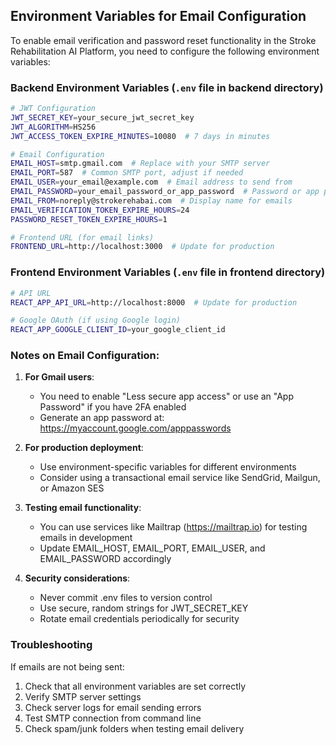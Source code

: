 ## Environment Variables for Email Configuration

To enable email verification and password reset functionality in the Stroke Rehabilitation AI Platform, you need to configure the following environment variables:

### Backend Environment Variables (`.env` file in backend directory)

```bash
# JWT Configuration
JWT_SECRET_KEY=your_secure_jwt_secret_key
JWT_ALGORITHM=HS256
JWT_ACCESS_TOKEN_EXPIRE_MINUTES=10080  # 7 days in minutes

# Email Configuration
EMAIL_HOST=smtp.gmail.com  # Replace with your SMTP server
EMAIL_PORT=587  # Common SMTP port, adjust if needed
EMAIL_USER=your_email@example.com  # Email address to send from
EMAIL_PASSWORD=your_email_password_or_app_password  # Password or app password
EMAIL_FROM=noreply@strokerehabai.com  # Display name for emails
EMAIL_VERIFICATION_TOKEN_EXPIRE_HOURS=24
PASSWORD_RESET_TOKEN_EXPIRE_HOURS=1

# Frontend URL (for email links)
FRONTEND_URL=http://localhost:3000  # Update for production
```

### Frontend Environment Variables (`.env` file in frontend directory)

```bash
# API URL
REACT_APP_API_URL=http://localhost:8000  # Update for production

# Google OAuth (if using Google login)
REACT_APP_GOOGLE_CLIENT_ID=your_google_client_id
```

### Notes on Email Configuration:

1. **For Gmail users**:
   - You need to enable "Less secure app access" or use an "App Password" if you have 2FA enabled
   - Generate an app password at: https://myaccount.google.com/apppasswords

2. **For production deployment**:
   - Use environment-specific variables for different environments
   - Consider using a transactional email service like SendGrid, Mailgun, or Amazon SES

3. **Testing email functionality**:
   - You can use services like Mailtrap (https://mailtrap.io) for testing emails in development
   - Update EMAIL_HOST, EMAIL_PORT, EMAIL_USER, and EMAIL_PASSWORD accordingly

4. **Security considerations**:
   - Never commit .env files to version control
   - Use secure, random strings for JWT_SECRET_KEY
   - Rotate email credentials periodically for security

### Troubleshooting

If emails are not being sent:
1. Check that all environment variables are set correctly
2. Verify SMTP server settings
3. Check server logs for email sending errors
4. Test SMTP connection from command line
5. Check spam/junk folders when testing email delivery
